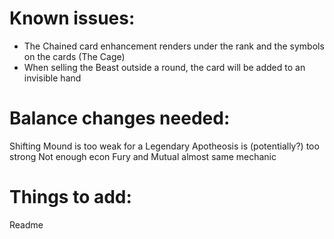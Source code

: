 # Known issues:
- The Chained card enhancement renders under the rank and the symbols on the cards (The Cage)
- When selling the Beast outside a round, the card will be added to an invisible hand

# Balance changes needed:
Shifting Mound is too weak for a Legendary
Apotheosis is (potentially?) too strong
Not enough econ
Fury and Mutual almost same mechanic

# Things to add:
Readme